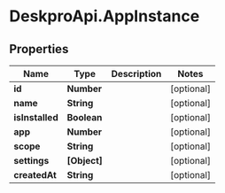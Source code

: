 # DeskproApi.AppInstance

## Properties
Name | Type | Description | Notes
------------ | ------------- | ------------- | -------------
**id** | **Number** |  | [optional] 
**name** | **String** |  | [optional] 
**isInstalled** | **Boolean** |  | [optional] 
**app** | **Number** |  | [optional] 
**scope** | **String** |  | [optional] 
**settings** | **[Object]** |  | [optional] 
**createdAt** | **String** |  | [optional] 



